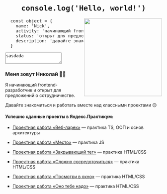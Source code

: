 <h1 align="center"><code>console.log('Hello, world!')</code></h1>
<img align="right" width="250" src="https://i.pinimg.com/originals/66/83/3e/66833e07d6fb9eb5d724e47d0c814285.gif">
<pre>
  const object = {
    name: 'Nick',
    activity: 'начинающий frontend-разработчик',
    status: 'открыт для предложений о сотрудничестве',
    description: 'давайте знакомиться и работать вместе над проектами 🙃'
  }
</pre>
<textarea type='text' placeholder='sads'>sasdada</textarea>

<h3>Меня зовут Николай ✌🏻</h3>
<p>Я начинающий frontend-разработчик и открыт для предложений о сотрудничестве.</p>
<p>Давайте знакомиться и работать вместе над классными проектами 🙃</p>

<h4>Успешно сданные проекты в Яндекс.Практикум:</h4>
<ul type="square" >
  <li>
    <p><a href="https://github.com/Nigilen/web-larek-frontend.git">Проектная работа «Веб-ларек»</a> — практика TS, ООП и основ архитектуры</p>
  </li>
  <li>
    <p><a href="https://nigilen.github.io/mesto-project-ff/">Проектная работа «Место»</a> — практика JS</p> 
  </li>
  <li>
    <p><a href="https://github.com/Nigilen/zakrivayuschiy-teg-f">Проектная работа «Закрывающий тег»</a> — практика HTML/CSS</p>
  </li>
  <li>
    <p><a href="https://github.com/Nigilen/slozhno-sosredotochitsya">Проектная работа «Сложно сосредоточиться»</a> — практика HTML/CSS</p>
  </li>
  <li>
    <p><a href="https://github.com/Nigilen/posmotri_v_okno">Проектная работа «Посмотри в окно»</a> — практика HTML/CSS</p>
  </li>
  <li>
    <p><a href="https://github.com/Nigilen/ono-tebe-nado">Проектная работа «Оно тебе надо»</a> — практика HTML/CSS</p>
  </li>
</ul>
